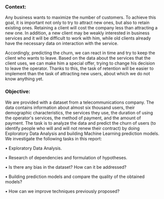 
### Context:
Any business wants to maximize the number of customers. To achieve this goal, it is important not only to try to attract new ones, but also to retain existing ones. Retaining a client will cost the company less than attracting a new one. In addition, a new client may be weakly interested in business services and it will be difficult to work with him, while old clients already have the necessary data on interaction with the service.

Accordingly, predicting the churn, we can react in time and try to keep the client who wants to leave. Based on the data about the services that the client uses, we can make him a special offer, trying to change his decision to leave the operator. Thanks to this, the task of retention will be easier to implement than the task of attracting new users, about which we do not know anything yet. 

### Objective:

We are provided with a dataset from a telecommunications company. The data contains information about almost six thousand users, their demographic characteristics, the services they use, the duration of using the operator's services, the method of payment, and the amount of payment. The task is to analyze the data and predict the churn of users (to identify people who will and will not renew their contract) by doing Exploratory Data Analysis and building Machine Learning prediction models. We investigate the following tasks in this report:

• Exploratory Data Analysis.

• Research of dependencies and formulation of hypotheses.

• Is there any bias in the dataset? How can it be addressed?

• Building prediction models and compare the quality of the obtained models?

• How can we improve techniques previously proposed?


